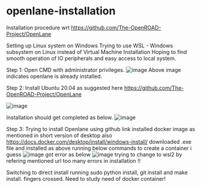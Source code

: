 # openlane-installation
Installation procedure wrt https://github.com/The-OpenROAD-Project/OpenLane 

Setting up Linux system on Windows
Trying to use WSL - Windows subsystem on Linux instead of Virtual Machine Installation
Hoping to find smooth operation of IO peripherals and easy access to local system.

Step 1: Open CMD with administrator privileges.
![image](https://user-images.githubusercontent.com/16399079/206835686-87efb9b1-25ad-456a-9b11-b89bbbe3ce8a.png)
Above image indicates openlane is already installed.

Step 2: Install Ubuntu 20.04 as suggested here
https://github.com/The-OpenROAD-Project/OpenLane

![image](https://user-images.githubusercontent.com/16399079/206835778-56ce66c0-82f0-4f82-9402-d76ddb125463.png)

Installation should get completed as below.
![image](https://user-images.githubusercontent.com/16399079/206960407-a3153c96-558f-4c70-8bd9-c27627b5b13f.png)

 Step 3: Trying to install Openlane using github link 
 installed docker image as mentioned in short version of desktop also 
 https://docs.docker.com/desktop/install/windows-install/
  downloaded .exe file and installed as above
 running below commands to create a container i guess
 ![image](https://user-images.githubusercontent.com/16399079/206965630-9b1f45e1-126d-4e3a-a463-4e6086c6585f.png)
got error as below
![image](https://user-images.githubusercontent.com/16399079/206965878-4c30192e-88d7-44c9-a285-03b58c54abc8.png)
trying to change to wsl2 by refering mentioned url
too many errors in installation !!

Switching to direct install
running sudo python install, git install and make install. fingers crossed.
Need to study need of docker container!
 
 
